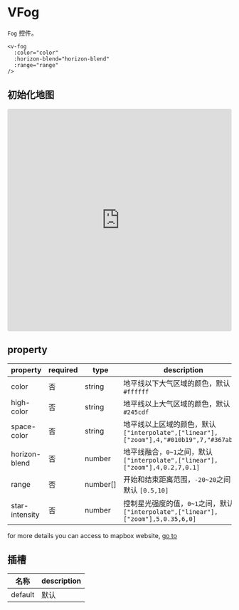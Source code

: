 # VFog

`Fog` 控件。

```
<v-fog
  :color="color"
  :horizon-blend="horizon-blend"
  :range="range"
/>
```

## 初始化地图

<iframe src="https://codesandbox.io/embed/mapvue-vmap-5d689r?fontsize=14&hidescale=1&module=%2Fsrc%2FApp.vue&theme=dark"
     style="width:100%; height:500px; border:0; border-radius: 4px; overflow:hidden;"
     title="mapvue/vmap"
     allow="accelerometer; ambient-light-sensor; camera; encrypted-media; geolocation; gyroscope; hid; microphone; midi; payment; usb; vr; xr-spatial-tracking"
     sandbox="allow-forms allow-modals allow-popups allow-presentation allow-same-origin allow-scripts"
   ></iframe>

## property

| property       | required | type     | description                                                                              |
| -------------- | -------- | -------- | ---------------------------------------------------------------------------------------- |
| color          | 否       | string   | 地平线以下大气区域的颜色，默认 `#ffffff`                                                 |
| high-color     | 否       | string   | 地平线以上大气区域的颜色，默认 `#245cdf`                                                 |
| space-color    | 否       | string   | 地平线以上区域的颜色，默认 `["interpolate",["linear"],["zoom"],4,"#010b19",7,"#367ab9"]` |
| horizon-blend  | 否       | number   | 地平线融合，`0~1`之间，默认 `["interpolate",["linear"],["zoom"],4,0.2,7,0.1]`            |
| range          | 否       | number[] | 开始和结束距离范围，`-20~20`之间，默认 `[0.5,10]`                                        |
| star-intensity | 否       | number   | 控制星光强度的值，`0~1`之间，默认 `["interpolate",["linear"],["zoom"],5,0.35,6,0]`       |

for more details you can access to mapbox website, [go to](https://docs.mapbox.com/mapbox-gl-js/style-spec/fog/)

## 插槽

| 名称    | description |
| ------- | ----------- |
| default | 默认        |
